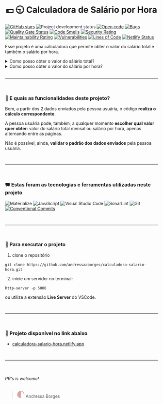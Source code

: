 <h1 align="center">💵 🕤 Calculadora de Salário por Hora</h1>

[![GitHub stars](https://img.shields.io/github/stars/andressaaborges/learning-tdd)](https://github.com/andressaaborges/learning-tdd/stargazers) ![Project development status](https://img.shields.io/static/v1?label=status&message=done&color=green&) [![Open code](https://img.shields.io/static/v1?label=&labelColor=333&logo=visualstudiocode&logoColor=blue&message=Open%20in%20Visual%20Studio%20Code&color=blue)](https://github.dev/andressaaborges/calculadora-salario-hora) [![Bugs](https://sonarcloud.io/api/project_badges/measure?project=andressaaborges_calculadora-salario-hora&metric=bugs)](https://sonarcloud.io/summary/new_code?id=andressaaborges_calculadora-salario-hora) [![Quality Gate Status](https://sonarcloud.io/api/project_badges/measure?project=andressaaborges_calculadora-salario-hora&metric=alert_status)](https://sonarcloud.io/summary/new_code?id=andressaaborges_calculadora-salario-hora) [![Code Smells](https://sonarcloud.io/api/project_badges/measure?project=andressaaborges_calculadora-salario-hora&metric=code_smells)](https://sonarcloud.io/summary/new_code?id=andressaaborges_calculadora-salario-hora) [![Security Rating](https://sonarcloud.io/api/project_badges/measure?project=andressaaborges_calculadora-salario-hora&metric=security_rating)](https://sonarcloud.io/summary/new_code?id=andressaaborges_calculadora-salario-hora) [![Maintainability Rating](https://sonarcloud.io/api/project_badges/measure?project=andressaaborges_calculadora-salario-hora&metric=sqale_rating)](https://sonarcloud.io/summary/new_code?id=andressaaborges_calculadora-salario-hora) [![Vulnerabilities](https://sonarcloud.io/api/project_badges/measure?project=andressaaborges_calculadora-salario-hora&metric=vulnerabilities)](https://sonarcloud.io/summary/new_code?id=andressaaborges_calculadora-salario-hora) [![Lines of Code](https://sonarcloud.io/api/project_badges/measure?project=andressaaborges_calculadora-salario-hora&metric=ncloc)](https://sonarcloud.io/summary/new_code?id=andressaaborges_calculadora-salario-hora) [![Netlify Status](https://api.netlify.com/api/v1/badges/03f3b076-482f-437d-bff7-96e0fef402c5/deploy-status)](https://app.netlify.com/sites/calculadora-salario-hora/deploys)

<p>
    Esse projeto é uma calculadora que permite obter o valor do salário total e também o salário por hora.
</p>

<details>
    <summary>Como posso obter o valor do sálário total?</summary>
    
    Obtem-se a partir da entrada de 2 dados:

    - `quantidade dos dias trabalhados`
    - `valor do salário por hora`
  
</details>

<details>
    <summary>Como posso obter o valor do sálário por hora?</summary>

    Obtem-se a partir da entrada de 2 dados:

    - `quantidade dos dias trabalhados`
    - `valor do salário total mensal` 

</details>

<br>
<hr>
<br>

<h3>
    🔮 E quais as funcionalidades deste projeto?
</h3>

<p>
    Bem, a partir dos 2 dados enviados pela pessoa usuária, o código <b>realiza o cálculo correspondente</b>.
</p>
<p>
    A pessoa usuária pode, também, a qualquer momento <b>escolher qual valor quer obter</b>: valor do salário total mensal ou salário por hora, apenas alternando entre as páginas.
</p>
<p>
    Não é possível, ainda, <b>validar o padrão dos dados enviados</b> pela pessoa usuária.
</p>

<br>
<hr>
<br>

<h3>🪗 Estas foram as tecnologias e ferramentas utilizadas neste projeto</h3>

![Materialize](https://img.shields.io/badge/Materialize-F9DC3E?style=for-the-badge&logo=materializel&logoColor=yellow&color=ee6e73) ![JavaScript](https://img.shields.io/badge/javascript-yellow?style=for-the-badge&logo=javascript&logoColor=white) ![Visual Studio Code](https://img.shields.io/badge/VSCode-0078D4?style=for-the-badge&logo=visual%20studio%20code&logoColor=white) ![SonarLint](https://img.shields.io/badge/SonarLint-CB2029?style=for-the-badge&logo=sonarlint&logoColor=white) ![Git](https://img.shields.io/badge/GIT-E44C30?style=for-the-badge&logo=git&logoColor=white) [![Conventional Commits](https://img.shields.io/badge/Conventional%20Commits-%23333?style=for-the-badge&logo=conventionalcommits&logoColor=white)](https://conventionalcommits.org)

<br>
<hr>
<br>

<h3>🤿 Para executar o projeto</h3>

1. clone o repositório

```shell
git clone https://github.com/andressaaborges/calculadora-salario-hora.git
```

2. inicie um servidor no terminal:
```shell
http-server -p 5000
```
ou utilize a extensão **Live Server** do VSCode.

<br>
<hr>
<br>

<h3>👀 Projeto disponível no link abaixo </h3>

- [calculadora-salario-hora.netlify.app](https://calculadora-salario-hora.netlify.app)

<br>
<hr>
<br>

<h6>
    PR's is welcome!
</h6>

> <img src="https://github.com/andressaaborges/portfolio-pretalab/blob/master/assets/logo-andressa-borges.svg" width="24" alt="Logo Andressa Borges"/> Andressa Borges
